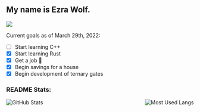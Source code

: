 ## My name is Ezra Wolf.

![](https://komarev.com/ghpvc/?username=EzraWolf&label=My+Profile+View+Count&color=FE4F6E)

Current goals as of March 29th, 2022:
- [ ] Start learning C++
- [X] Start learning Rust
- [X] Get a job :tada:
- [X] Begin savings for a house
- [X] Begin development of ternary gates

### README Stats:
<img align="left" src="https://github-readme-stats.vercel.app/api?username=EzraWolf&show_icons=true&theme=radical&hide_border=false" alt="GitHub Stats"/>
<img align="right" src="https://github-readme-stats.vercel.app/api/top-langs/?username=EzraWolf&langs_count=5&theme=radical&hide_border=false" alt="Most Used Langs"/>
